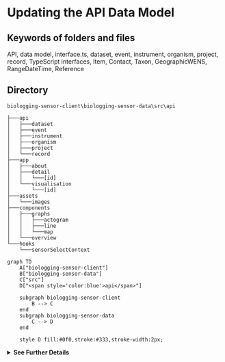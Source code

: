 # Updating the API Data Model

## Keywords of folders and files
API, data model, interface.ts, dataset, event, instrument, organism, project, record, TypeScript interfaces, Item, Contact, Taxon, GeographicWENS, RangeDateTime, Reference

## Directory
```
biologging-sensor-client\biologging-sensor-data\src\api
```

```
├───api
│   ├───dataset
│   ├───event
│   ├───instrument
│   ├───organism
│   ├───project
│   └───record
├───app
│   ├───about
│   ├───detail
│   │   └───[id]
│   └───visualisation
│       └───[id]
├───assets
│   └───images
├───components
│   ├───graphs
│   │   ├───actogram
│   │   ├───line
│   │   └───map
│   └───overview
└───hooks
    └───sensorSelectContext
```

```mermaid
graph TD
    A["biologging-sensor-client"] 
    B["biologging-sensor-data"]
    C["src"]
    D["<span style='color:blue'>api</span>"]

    subgraph biologging-sensor-client
        B --> C
    end
    subgraph biologging-sensor-data
        C --> D
    end

    style D fill:#0f0,stroke:#333,stroke-width:2px;

```


<details>
  <summary><strong>See Further Details</strong></summary>
  
## API Directory Structure
The API directory typically follows a structured layout, containing subdirectories for different data types such as dataset, event, instrument, organism, project, and record. Changes to the API data model may necessitate modifications to files or interfaces within these specific subdirectories.

Each object from the database is represented in specific folder in *src/api*. The folder usually has two files:
- ***object*.ts**: interface of the object, copying the response object received from the server 
- **api.ts** : handles requests

Additionally to other folderts, file **apiService.ts** is present in the directory.

### Specific Subdirectories

Each subdirectory under the API directory manages interactions for different types of data. Here are some examples:

- **dataset:** Handles dataset-related API interactions.
- **event:** Manages event-related API calls.
- **instrument:** Responsible for instrument data API interactions.
- **organism:** Deals with organism-related API calls.
- **project:** Manages project-specific API interactions.
- **record:** Handles record-related API data.

### apiService.ts
This file is located in *src/api*. It handles the logic for making a request for the server. In the file, there is implementd the request method and then the method is called within the api file of the object.  Any **new request method** should be properly implemented in the file.

### Making a request for object
To make a request for specific object from the server, it should be placed in *src/api/"object"/api.ts*. Then for each request, a method should be implemented. For example:

GET methods example for object:

```
export const newGetMethod = async (param: string): Promise<any> => {
    return await get<any>(`URL/${param}`);
}
```

POST methods example for object:
```
export const newPostMethod = async (data?: any): Promise<any> => {
    return await post<any>("url", data);
}
```

### Updating object fields
**Adding new field** - adding new field should not break any existing structure. Feel free to add it in the src/api/dataset/dataset.ts and use it in the application. 

**Modification of field** - Depending on the editor you use, you can try to rename the field which should update the name in all components. Else you have to do it manually, so find the usage of the field in project and change it. 

</details>